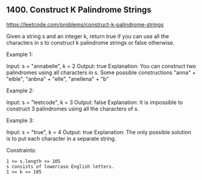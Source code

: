 ## 1400. Construct K Palindrome Strings

https://leetcode.com/problems/construct-k-palindrome-strings

Given a string s and an integer k, return true if you can use all the characters in s to construct k palindrome strings or false otherwise.


Example 1:

Input: s = "annabelle", k = 2
Output: true
Explanation: You can construct two palindromes using all characters in s.
Some possible constructions "anna" + "elble", "anbna" + "elle", "anellena" + "b"


Example 2:

Input: s = "leetcode", k = 3
Output: false
Explanation: It is impossible to construct 3 palindromes using all the characters of s.


Example 3:

Input: s = "true", k = 4
Output: true
Explanation: The only possible solution is to put each character in a separate string.



Constraints:


	1 <= s.length <= 105
	s consists of lowercase English letters.
	1 <= k <= 105

